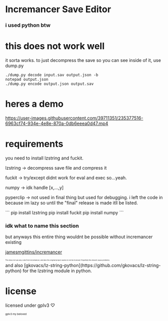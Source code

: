 # Incremancer Save Editor
### i used python btw

# this does not work well
<p>it sorta works. to just decompress the save so you can see inside of it, use dump.py</p>

```
./dump.py decode input.sav output.json -b
notepad output.json
./dump.py encode output.json output.sav
```

# heres a demo
https://user-images.githubusercontent.com/39711351/235377516-6963cf74-934e-4e8e-870a-0db6eeea0d47.mp4

# requirements
you need to install lzstring and fuckit.
<p>lzstring -> decompress save file and compress it</p>
<p>fuckit -> try/except didnt work for eval and exec so...yeah.</p>
<p>numpy -> idk handle [x,...,y]</p>
<p>pyperclip -> not used in final thing but used for debugging. i left the code in because im lazy so until the "final" release is made itll be listed.</p>
```
pip install lzstring
pip install fuckit
pip install numpy
```

### idk what to name this section
but anyways this entire thing wouldnt be possible without incremancer existing

[jamesmgittins/incremancer](https://github.com/jamesmgittins/incremancer)
<p style='font-size: 5px'>This does not use any code from incremancer, and also the original project seems to not be licensed. Hopefully this doesnt cause problems.</p>
and also [gkovacs/lz-string-python](https://github.com/gkovacs/lz-string-python) for the lzstring module in python.

# license
<p>licensed under gplv3 ♡</p>
<p style='font-size: 8px'>gplv3 my beloved</p>
